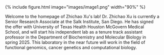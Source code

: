 ---
---
{% include figure.html image="images/image1.png" width="90%" %}

Welcome to the homepage of Zhichao Xu's lab! Dr. Zhichao Xu is currently a Senior Research Associate at the Salk Institute, San Diego. He has signed the offer with University of Texas Health Houston McGovern Medical School, and will start his independent lab as a tenure track assistant professor in the Department of Biochemistry and Molecular Biology in spring 2025. This laboratory in the near future will work in the field of functional genomics, cancer genetics and computational biology. 


